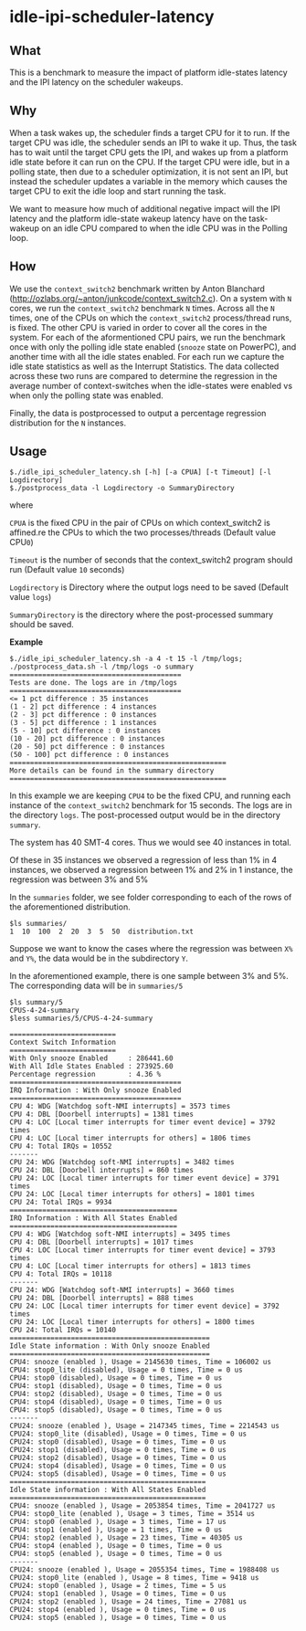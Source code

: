 # idle-ipi-scheduler-latency

## What
This is a benchmark to measure the impact of platform idle-states latency and the IPI latency on the scheduler wakeups.

## Why
When a task wakes up, the scheduler finds a target CPU for it to run. If the target CPU was idle, the scheduler sends an IPI to wake it up. Thus, the task has to wait until the target CPU gets the IPI, and wakes up from a platform idle state before it can run on the CPU.
If the target CPU were idle, but in a polling state, then due to a scheduler optimization, it is  not sent an IPI, but instead the scheduler updates a variable in the memory which causes the target CPU to exit the idle loop and start running the task. 

We want to measure how much of additional negative impact will the IPI latency and the platform idle-state wakeup latency have on the task-wakeup on an idle CPU compared to when the idle CPU was in the Polling loop.

## How

We use the `context_switch2` benchmark written by Anton Blanchard (http://ozlabs.org/~anton/junkcode/context_switch2.c). On a system with `N` cores, 
we run the `context_switch2` benchmark `N` times. Across all the `N` times, one of the CPUs
on which the `context_switch2` process/thread runs, is fixed. The other CPU is varied in order to cover
all the cores in the system. For each of the aformentioned CPU pairs, we run the benchmark once with
only the polling idle state enabled (`snooze` state on PowerPC), and another time with all the idle states enabled. For each run we capture the idle state statistics as well as the Interrupt Statistics. The data collected across these two runs are compared to determine the regression in the average number of context-switches when the idle-states were enabled vs when only the polling state was enabled. 

Finally, the data is postprocessed to output a percentage regression distribution for the `N` instances.

## Usage
```
$./idle_ipi_scheduler_latency.sh [-h] [-a CPUA] [-t Timeout] [-l Logdirectory]
$./postprocess_data -l Logdirectory -o SummaryDirectory 
```

where

`CPUA` is the fixed CPU in the pair of CPUs on which context_switch2 is affined.re the CPUs to which the two  processes/threads (Default value CPU`0`)

`Timeout` is the number of seconds that the context_switch2 program should run (Default value `10` seconds)

`Logdirectory` is Directory where the output logs need to be saved (Default value `logs`)

`SummaryDirectory` is the directory where the post-processed summary should be saved.

**Example**
```
$./idle_ipi_scheduler_latency.sh -a 4 -t 15 -l /tmp/logs; ./postprocess_data.sh -l /tmp/logs -o summary
==========================================
Tests are done. The logs are in /tmp/logs
==========================================
<= 1 pct difference : 35 instances
(1 - 2] pct difference : 4 instances
(2 - 3] pct difference : 0 instances
(3 - 5] pct difference : 1 instances
(5 - 10] pct difference : 0 instances
(10 - 20] pct difference : 0 instances
(20 - 50] pct difference : 0 instances
(50 - 100] pct difference : 0 instances
=====================================================
More details can be found in the summary directory
=====================================================

```

In this example we are keeping `CPU4` to be the fixed CPU, and running each instance of the `context_switch2` benchmark for 15 seconds. The logs are in the directory `logs`. The post-processed output would be in the directory `summary`.

The system has 40 SMT-4 cores. Thus we would see 40 instances in total. 

Of these 
in 35 instances we observed a regression of less than 1%
in  4 instances, we observed a regression between 1% and 2%
in  1 instance, the regression was between 3% and 5%

In the `summaries` folder, we see folder corresponding to each of the rows of the aforementioned distribution.

```
$ls summaries/
1  10  100  2  20  3  5  50  distribution.txt
```

Suppose we want to know the cases where the regression was between `X%` and `Y%`, the data would be in the subdirectory `Y`. 

In the aforementioned example, there is one sample between 3% and 5%. The corresponding data will be in `summaries/5`

```
$ls summary/5
CPUS-4-24-summary
$less summaries/5/CPUS-4-24-summary

==========================
Context Switch Information
==========================
With Only snooze Enabled     : 286441.60
With All Idle States Enabled : 273925.60
Percentage regression        : 4.36 %
==========================================
IRQ Information : With Only snooze Enabled
==========================================
CPU 4: WDG [Watchdog soft-NMI interrupts] = 3573 times
CPU 4: DBL [Doorbell interrupts] = 1381 times
CPU 4: LOC [Local timer interrupts for timer event device] = 3792 times
CPU 4: LOC [Local timer interrupts for others] = 1806 times
CPU 4: Total IRQs = 10552
-------
CPU 24: WDG [Watchdog soft-NMI interrupts] = 3482 times
CPU 24: DBL [Doorbell interrupts] = 860 times
CPU 24: LOC [Local timer interrupts for timer event device] = 3791 times
CPU 24: LOC [Local timer interrupts for others] = 1801 times
CPU 24: Total IRQs = 9934
=========================================
IRQ Information : With All States Enabled
=========================================
CPU 4: WDG [Watchdog soft-NMI interrupts] = 3495 times
CPU 4: DBL [Doorbell interrupts] = 1017 times
CPU 4: LOC [Local timer interrupts for timer event device] = 3793 times
CPU 4: LOC [Local timer interrupts for others] = 1813 times
CPU 4: Total IRQs = 10118
-------
CPU 24: WDG [Watchdog soft-NMI interrupts] = 3660 times
CPU 24: DBL [Doorbell interrupts] = 888 times
CPU 24: LOC [Local timer interrupts for timer event device] = 3792 times
CPU 24: LOC [Local timer interrupts for others] = 1800 times
CPU 24: Total IRQs = 10140
=================================================
Idle State information : With Only snooze Enabled
=================================================
CPU4: snooze (enabled ), Usage = 2145630 times, Time = 106002 us
CPU4: stop0_lite (disabled), Usage = 0 times, Time = 0 us
CPU4: stop0 (disabled), Usage = 0 times, Time = 0 us
CPU4: stop1 (disabled), Usage = 0 times, Time = 0 us
CPU4: stop2 (disabled), Usage = 0 times, Time = 0 us
CPU4: stop4 (disabled), Usage = 0 times, Time = 0 us
CPU4: stop5 (disabled), Usage = 0 times, Time = 0 us
-------
CPU24: snooze (enabled ), Usage = 2147345 times, Time = 2214543 us
CPU24: stop0_lite (disabled), Usage = 0 times, Time = 0 us
CPU24: stop0 (disabled), Usage = 0 times, Time = 0 us
CPU24: stop1 (disabled), Usage = 0 times, Time = 0 us
CPU24: stop2 (disabled), Usage = 0 times, Time = 0 us
CPU24: stop4 (disabled), Usage = 0 times, Time = 0 us
CPU24: stop5 (disabled), Usage = 0 times, Time = 0 us
================================================
Idle State information : With All States Enabled
================================================
CPU4: snooze (enabled ), Usage = 2053854 times, Time = 2041727 us
CPU4: stop0_lite (enabled ), Usage = 3 times, Time = 3514 us
CPU4: stop0 (enabled ), Usage = 3 times, Time = 17 us
CPU4: stop1 (enabled ), Usage = 1 times, Time = 0 us
CPU4: stop2 (enabled ), Usage = 23 times, Time = 40305 us
CPU4: stop4 (enabled ), Usage = 0 times, Time = 0 us
CPU4: stop5 (enabled ), Usage = 0 times, Time = 0 us
-------
CPU24: snooze (enabled ), Usage = 2055354 times, Time = 1988408 us
CPU24: stop0_lite (enabled ), Usage = 8 times, Time = 9418 us
CPU24: stop0 (enabled ), Usage = 2 times, Time = 5 us
CPU24: stop1 (enabled ), Usage = 0 times, Time = 0 us
CPU24: stop2 (enabled ), Usage = 24 times, Time = 27081 us
CPU24: stop4 (enabled ), Usage = 0 times, Time = 0 us
CPU24: stop5 (enabled ), Usage = 0 times, Time = 0 us

```
